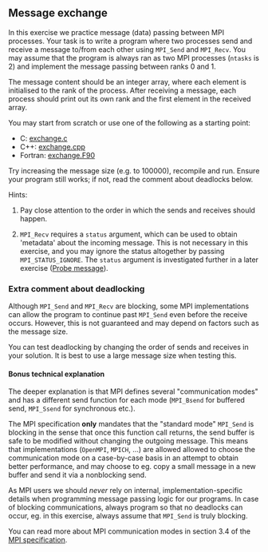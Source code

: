## Message exchange

In this exercise we practice message (data) passing between MPI processes.
Your task is to write a program where two processes send and receive a message to/from
each other using `MPI_Send` and `MPI_Recv`. You may assume that the program
is always ran as two MPI processes (`ntasks` is 2) and implement the message
passing between ranks 0 and 1.

The message content should be an integer array, where each element is
initialised to the rank of the process. After receiving a message, each
process should print out its own rank and the first element in the received array.

You may start from scratch or use one of the following as a starting point:

- C: [exchange.c](exchange.c)
- C++: [exchange.cpp](exchange.cpp)
- Fortran: [exchange.F90](exchange.F90)

Try increasing the message size (e.g. to 100000), recompile and run. Ensure your program still works;
if not, read the comment about deadlocks below.

Hints:

1. Pay close attention to the order in which the sends and receives should happen.

2. `MPI_Recv` requires a `status` argument, which can be used to obtain 'metadata'
about the incoming message. This is not necessary in this exercise,
and you may ignore the status altogether by passing `MPI_STATUS_IGNORE`.
The `status` argument is investigated further in a later exercise ([Probe message](../probe-message/)).


### Extra comment about deadlocking

Although `MPI_Send` and `MPI_Recv` are blocking, some MPI implementations
can allow the program to continue past `MPI_Send` even before the receive occurs.
However, this is not guaranteed and may depend on factors such as the message size.

You can test deadlocking by changing the order of sends and receives in your solution.
It is best to use a large message size when testing this.

#### Bonus technical explanation

The deeper explanation is that MPI defines several "communication modes" and has a different
send function for each mode (`MPI_Bsend` for buffered send, `MPI_Ssend` for synchronous etc.).

The MPI specification **only** mandates that the "standard mode" `MPI_Send` is blocking
in the sense that once this function call returns, the send buffer is safe to be modified
without changing the outgoing message. This means that implementations (`OpenMPI`, `MPICH`, ...)
are allowed allowed to choose the communication mode
on a case-by-case basis in an attempt to obtain better performance, and may choose to
eg. copy a small message in a new buffer and send it via a nonblocking send.

As MPI users we should *never* rely on internal, implementation-specific details
when programming message passing logic for our programs. In case of blocking communications,
always program so that no deadlocks can occur, eg. in this exercise, always assume that `MPI_Send` is truly blocking.

You can read more about MPI communication modes in section 3.4 of the [MPI specification](https://www.mpi-forum.org/docs/mpi-4.1/mpi41-report.pdf).
